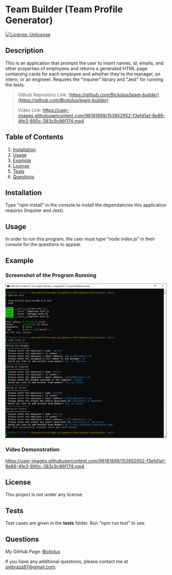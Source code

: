 # Team Builder (Team Profile Generator)

[![License: Unlicense](https://img.shields.io/badge/license-Unlicense-blue.svg)](http://unlicense.org/)

## Description

This is an application that prompts the user to insert names, id, emails, and other properties of employees and returns a generated HTML page containing cards for each employee and whether they're the manager, an intern, or an engineer. Requires the "inquirer" library and "Jest" for running the tests. 

> Github Repository Link: [https://github.com/Bickolus/team-builder](https://github.com/Bickolus/team-builder)
>
> Video Link: https://user-images.githubusercontent.com/96181899/153952952-f3efd1a1-8e86-4fe3-890c-383c9c86f174.mp4


## Table of Contents

1. [Installation](#installation)
2. [Usage](#usage)
3. [Example](#example)
3. [License](#license)
4. [Tests](#tests)
5. [Questions](#questions)

## Installation

Type "npm install" in the console to install the dependancies this application requires (Inquirer and Jest). 

## Usage

In order to run this program, the user must type "node index.js" in their console for the questions to appear.

## Example

### Screenshot of the Program Running

![Screenshot of Git Bash running the teambuilder, showing prompts and answers, also tests](./images/teambuilder.png)

### Video Demonstration

https://user-images.githubusercontent.com/96181899/153952952-f3efd1a1-8e86-4fe3-890c-383c9c86f174.mp4

## License

This project is not under any license.

## Tests 

Test cases are given in the __tests__ folder. Run "npm run test" to see. 

## Questions

My GitHub Page: [Bickolus](https://github.com/Bickolus)

If you have any additional questions, please contact me at smbraza97@gmail.com.
